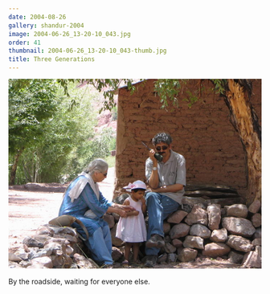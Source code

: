 ```yaml
---
date: 2004-08-26
gallery: shandur-2004
image: 2004-06-26_13-20-10_043.jpg
order: 41
thumbnail: 2004-06-26_13-20-10_043-thumb.jpg
title: Three Generations
---
```


![Three Generations](./2004-06-26_13-20-10_043.jpg)

By the roadside, waiting for everyone else.